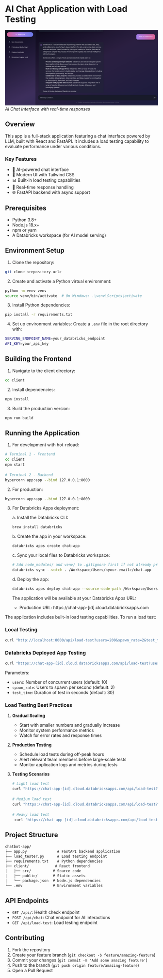 # AI Chat Application with Load Testing

![Chat Interface](./client/public/chat-interface.png)
*AI Chat Interface with real-time responses*

## Overview
This app is a full-stack application featuring a chat interface powered by LLM, built with React and FastAPI. It includes a load testing capability to evaluate performance under various conditions.

### Key Features
- 🤖 AI-powered chat interface
- 🎨 Modern UI with Tailwind CSS
- 📊 Built-in load testing capabilities
- 🔄 Real-time response handling
- 🌐 FastAPI backend with async support

## Prerequisites
- Python 3.8+
- Node.js 18.x+
- npm or yarn
- A Databricks workspace (for AI model serving)

## Environment Setup

1. Clone the repository:

```bash
git clone <repository-url>
```

2. Create and activate a Python virtual environment:

```bash
python -m venv venv
source venv/bin/activate  # On Windows: .\venv\Scripts\activate
```

3. Install Python dependencies:

```bash
pip install -r requirements.txt
```

4. Set up environment variables:
Create a `.env` file in the root directory with:

```bash
SERVING_ENDPOINT_NAME=your_databricks_endpoint
API_KEY=your_api_key
```

## Building the Frontend

1. Navigate to the client directory:

```bash
cd client
```

2. Install dependencies:

```bash
npm install
```

3. Build the production version:

```bash
npm run build
```

## Running the Application

1. For development with hot-reload:

```bash
# Terminal 1 - Frontend
cd client
npm start

# Terminal 2 - Backend
hypercorn app:app --bind 127.0.0.1:8000
```

2. For production:

```bash
hypercorn app:app --bind 127.0.0.1:8000
```

3. For Databricks Apps deployment:

   a. Install the Databricks CLI:
   ```bash
   brew install databricks
   ```

   b. Create the app in your workspace:
   ```bash
   databricks apps create chat-app
   ```

   c. Sync your local files to Databricks workspace:
   ```bash
   # Add node_modules/ and venv/ to .gitignore first if not already present
   databricks sync --watch . /Workspace/Users/<your-email>/chat-app
   ```

   d. Deploy the app:
   ```bash
   databricks apps deploy chat-app --source-code-path /Workspace/Users/<your-email>/chat-app
   ```

   The application will be available at your Databricks Apps URL:
   - Production URL: https://chat-app-[id].cloud.databricksapps.com


The application includes built-in load testing capabilities. 
To run a load test:

### Local Testing
```bash
curl "http://localhost:8000/api/load-test?users=200&spawn_rate=2&test_time=10"
```

### Databricks Deployed App Testing
```bash
curl "https://chat-app-[id].cloud.databricksapps.com/api/load-test?users=200&spawn_rate=20&test_time=30"
```

Parameters:
- `users`: Number of concurrent users (default: 10)
- `spawn_rate`: Users to spawn per second (default: 2)
- `test_time`: Duration of test in seconds (default: 30)

### Load Testing Best Practices

1. **Gradual Scaling**
   - Start with smaller numbers and gradually increase
   - Monitor system performance metrics
   - Watch for error rates and response times

2. **Production Testing**
   - Schedule load tests during off-peak hours
   - Alert relevant team members before large-scale tests
   - Monitor application logs and metrics during tests


3. **Testing Scenarios**
   ```bash
   # Light load test
   curl "https://chat-app-[id].cloud.databricksapps.com/api/load-test?users=200&spawn_rate=10&test_time=30"

   # Medium load test
   curl "https://chat-app-[id].cloud.databricksapps.com/api/load-test?users=1000&spawn_rate=100&test_time=30"

   # Heavy load test
    curl "https://chat-app-[id].cloud.databricksapps.com/api/load-test?users=10000&spawn_rate=1000&test_time=30"
   ```

## Project Structure

```
chatbot-app/
├── app.py              # FastAPI backend application
├── load_tester.py      # Load testing endpoint
├── requirements.txt    # Python dependencies
├── client/            # React frontend
│   ├── src/          # Source code
│   ├── public/       # Static assets
│   └── package.json  # Node.js dependencies
└── .env              # Environment variables
```

## API Endpoints

- `GET /api/`: Health check endpoint
- `POST /api/chat`: Chat endpoint for AI interactions
- `GET /api/load-test`: Load testing endpoint

## Contributing

1. Fork the repository
2. Create your feature branch (`git checkout -b feature/amazing-feature`)
3. Commit your changes (`git commit -m 'Add some amazing feature'`)
4. Push to the branch (`git push origin feature/amazing-feature`)
5. Open a Pull Request

